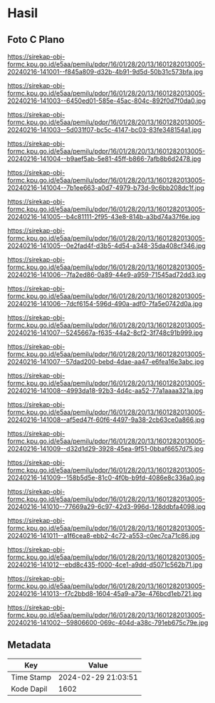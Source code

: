 # Hasil

## Foto C Plano

https://sirekap-obj-formc.kpu.go.id/e5aa/pemilu/pdpr/16/01/28/20/13/1601282013005-20240216-141001--f845a809-d32b-4b91-9d5d-50b31c573bfa.jpg

https://sirekap-obj-formc.kpu.go.id/e5aa/pemilu/pdpr/16/01/28/20/13/1601282013005-20240216-141003--6450ed01-585e-45ac-804c-892f0d7f0da0.jpg

https://sirekap-obj-formc.kpu.go.id/e5aa/pemilu/pdpr/16/01/28/20/13/1601282013005-20240216-141003--5d031f07-bc5c-4147-bc03-83fe348154a1.jpg

https://sirekap-obj-formc.kpu.go.id/e5aa/pemilu/pdpr/16/01/28/20/13/1601282013005-20240216-141004--b9aef5ab-5e81-45ff-b866-7afb8b6d2478.jpg

https://sirekap-obj-formc.kpu.go.id/e5aa/pemilu/pdpr/16/01/28/20/13/1601282013005-20240216-141004--7b1ee663-a0d7-4979-b73d-9c6bb208dc1f.jpg

https://sirekap-obj-formc.kpu.go.id/e5aa/pemilu/pdpr/16/01/28/20/13/1601282013005-20240216-141005--b4c81111-2f95-43e8-814b-a3bd74a37f6e.jpg

https://sirekap-obj-formc.kpu.go.id/e5aa/pemilu/pdpr/16/01/28/20/13/1601282013005-20240216-141005--0e2fad4f-d3b5-4d54-a348-35da408cf346.jpg

https://sirekap-obj-formc.kpu.go.id/e5aa/pemilu/pdpr/16/01/28/20/13/1601282013005-20240216-141006--7fa2ed86-0a89-44e9-a959-71545ad72dd3.jpg

https://sirekap-obj-formc.kpu.go.id/e5aa/pemilu/pdpr/16/01/28/20/13/1601282013005-20240216-141006--7dcf6154-596d-490a-adf0-7fa5e0742d0a.jpg

https://sirekap-obj-formc.kpu.go.id/e5aa/pemilu/pdpr/16/01/28/20/13/1601282013005-20240216-141007--5245667a-f635-44a2-8cf2-3f748c91b999.jpg

https://sirekap-obj-formc.kpu.go.id/e5aa/pemilu/pdpr/16/01/28/20/13/1601282013005-20240216-141007--57dad200-bebd-4dae-aa47-e6fea16e3abc.jpg

https://sirekap-obj-formc.kpu.go.id/e5aa/pemilu/pdpr/16/01/28/20/13/1601282013005-20240216-141008--4993da18-92b3-4d4c-aa52-77a1aaaa321a.jpg

https://sirekap-obj-formc.kpu.go.id/e5aa/pemilu/pdpr/16/01/28/20/13/1601282013005-20240216-141008--af5ed47f-60f6-4497-9a38-2cb63ce0a866.jpg

https://sirekap-obj-formc.kpu.go.id/e5aa/pemilu/pdpr/16/01/28/20/13/1601282013005-20240216-141009--d32d1d29-3928-45ea-9f51-0bbaf6657d75.jpg

https://sirekap-obj-formc.kpu.go.id/e5aa/pemilu/pdpr/16/01/28/20/13/1601282013005-20240216-141009--158b5d5e-81c0-4f0b-b9fd-4086e8c336a0.jpg

https://sirekap-obj-formc.kpu.go.id/e5aa/pemilu/pdpr/16/01/28/20/13/1601282013005-20240216-141010--77669a29-6c97-42d3-996d-128ddbfa4098.jpg

https://sirekap-obj-formc.kpu.go.id/e5aa/pemilu/pdpr/16/01/28/20/13/1601282013005-20240216-141011--a1f6cea8-ebb2-4c72-a553-c0ec7ca71c86.jpg

https://sirekap-obj-formc.kpu.go.id/e5aa/pemilu/pdpr/16/01/28/20/13/1601282013005-20240216-141012--ebd8c435-f000-4ce1-a9dd-d5071c562b71.jpg

https://sirekap-obj-formc.kpu.go.id/e5aa/pemilu/pdpr/16/01/28/20/13/1601282013005-20240216-141013--f7c2bbd8-1604-45a9-a73e-476bcd1eb721.jpg

https://sirekap-obj-formc.kpu.go.id/e5aa/pemilu/pdpr/16/01/28/20/13/1601282013005-20240216-141002--59806600-069c-404d-a38c-791eb675c79e.jpg


## Metadata

| Key        | Value               |
| ---------- | ------------------- |
| Time Stamp | 2024-02-29 21:03:51 |
| Kode Dapil | 1602                |



